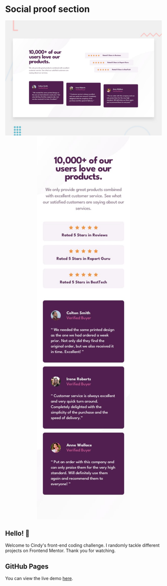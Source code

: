 # Social proof section

<img src="./design/desktop-preview.jpg" alt="Photo 1">
<div align="center">
  <img src="./design/mobile-design.jpg" alt="Photo 2" width="300">
</div>

## Hello! 👋
Welcome to Cindy's front-end coding challenge. I randomly tackle different projects on Frontend Mentor. Thank you for watching.

## GitHub Pages
You can view the live demo [here](https://mayihsuan.github.io/social-proof-section-master/).

